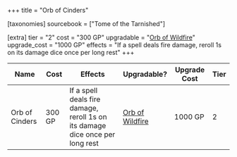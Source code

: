 +++
title = "Orb of Cinders"

[taxonomies]
sourcebook = ["Tome of the Tarnished"]

[extra]
tier = "2"
cost = "300 GP"
upgradable = "[Orb of Wildfire](@/items/talismans/Orb-of-Wildfire.md)"
upgrade_cost = "1000 GP"
effects = "If a spell deals fire damage, reroll 1s on its damage dice once per long rest"
+++

| Name                          | Cost    | Effects                                                                                           | Upgradable? | Upgrade Cost | Tier |
| ----------------------------- | ------- | ----------------------------------------------------------------------------------------------- | ----------- | ------------ | ---- |
| Orb of Cinders | 300 GP | If a spell deals fire damage, reroll 1s on its damage dice once per long rest | [Orb of Wildfire](@/items/talismans/Orb-of-Wildfire.md) | 1000 GP | 2 |
